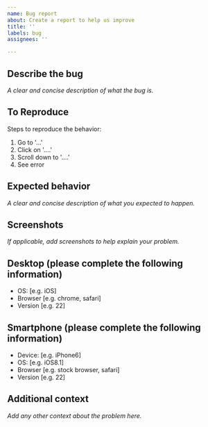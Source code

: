 ```yaml
---
name: Bug report
about: Create a report to help us improve
title: ''
labels: bug
assignees: ''

---
```


## Describe the bug

_A clear and concise description of what the bug is._

## To Reproduce

Steps to reproduce the behavior:
1. Go to '...'
2. Click on '....'
3. Scroll down to '....'
4. See error

## Expected behavior

_A clear and concise description of what you expected to happen._

## Screenshots

_If applicable, add screenshots to help explain your problem._

## Desktop (please complete the following information)
 - OS: [e.g. iOS]
 - Browser [e.g. chrome, safari]
 - Version [e.g. 22]

## Smartphone (please complete the following information)
 - Device: [e.g. iPhone6]
 - OS: [e.g. iOS8.1]
 - Browser [e.g. stock browser, safari]
 - Version [e.g. 22]

## Additional context

_Add any other context about the problem here._

